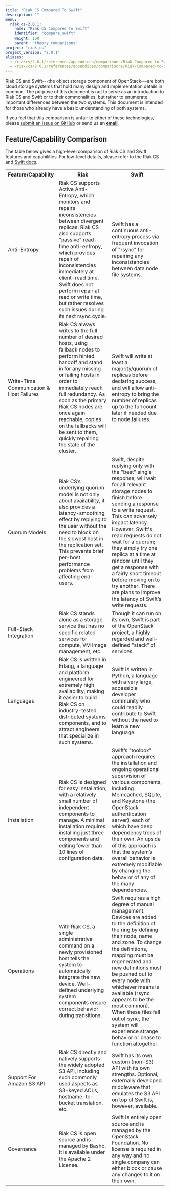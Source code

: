 ```yaml
---
title: "Riak CS Compared To Swift"
description: ""
menu:
  riak_cs-2.0.1:
    name: "Riak CS Compared To Swift"
    identifier: "compare_swift"
    weight: 100
    parent: "theory_comparisons"
project: "riak_cs"
project_version: "2.0.1"
aliases:
  - /riakcs/2.0.1/references/appendices/comparisons/Riak-Compared-to-Swift/
  - /riak/cs/2.0.1/references/appendices/comparisons/Riak-Compared-to-Swift/
---
```


Riak CS and Swift---the object storage component of OpenStack---are both cloud storage systems that hold many design and implementation details in common. The purpose of this document is not to serve as an introduction to Riak CS and Swift or to their commonalities, but rather to enumerate important differences between the two systems. This document is intended for those who already have a basic understanding of both systems.

If you feel that this comparison is unfair to either of these technologies, please [submit an issue on GitHub](https://github.com/basho/basho_docs/issues/new) or send us an **[email]({{<docscontactusemail>}})**.

## Feature/Capability Comparison

The table below gives a high-level comparison of Riak CS and Swift features and capabilities.  For low-level details, please refer to the Riak CS and [Swift docs](http://docs.openstack.org/developer/swift/).

<table>
    <tr>
        <th WIDTH="15%">Feature/Capability</th>
        <th WIDTH="42%">Riak</th>
        <th WIDTH="43%">Swift</th>
    </tr>
    <tr>
        <td>Anti-Entropy</td>
        <td>Riak CS supports Active Anti-Entropy, which monitors and repairs inconsistencies between divergent replicas. Riak CS also supports "passive" read-time anti-entropy, which provides repair of inconsistencies immediately at client-read time. Swift does not perform repair at read or write time, but rather resolves such issues during its next rsync cycle.</td>
        <td>Swift has a continuous anti-entropy process via frequent invocation of "rsync" for repairing any inconsistencies between data node file systems.</td>
    </tr>
    <tr>
        <td>Write-Time Communication &amp; Host Failures</td>
        <td>Riak CS always writes to the full number of desired hosts, using fallback nodes to perform hinted handoff and stand in for any missing or failing hosts in order to immediately reach full redundancy. As soon as the primary Riak CS nodes are once again reachable, copies on the fallbacks will be sent to them, quickly repairing the state of the cluster.</td>
        <td>Swift will write at least a majority/quorum of replicas before declaring success, and will allow anti-entropy to bring the number of replicas up to the full count later if needed due to node failures.</td>
    </tr>
    <tr>
        <td>Quorum Models</td>
        <td>Riak CS’s underlying quorum model is not only about availability, it also provides a latency-smoothing effect by replying to the user without the need to block on the slowest host in the replication set. This prevents brief per-host performance problems from affecting end-users.</td>
        <td>Swift, despite replying only with the "best" single response, will wait for all relevant storage nodes to finish before sending a response to a write request. This can adversely impact latency. However, Swift's read requests do not wait for a quorum; they simply try one replica at a time at random until they get a response with a fairly short timeout before moving on to try another. There are plans to improve the latency of Swift’s write requests.</td>
    </tr>
    <tr>
        <td>Full-Stack Integration</td>
        <td>Riak CS stands alone as a storage service that has no specific related services for compute, VM image management, etc.</td>
        <td>Though it can run on its own, Swift is part of the OpenStack project, a highly regarded and well-defined "stack" of services.</td>
    </tr>
  <tr>
        <td>Languages</td>
        <td>Riak CS is written in Erlang, a language and platform engineered for extremely high availability, making it easier to build Riak CS on industry-tested distributed systems components, and to attract engineers that specialize in such systems.</td>
    <td>Swift is written in Python, a language with a very large, accessible developer community who could readily contribute to Swift without the need to learn a new language.</td>
    </tr>
  </tr>
      <td>Installation</td>
      <td>Riak CS is designed for easy installation, with a relatively small number of independent components to manage. A minimal installation requires installing just three components and editing fewer than 10 lines of configuration data.</td>
        <td>Swift’s "toolbox" approach requires the installation and ongoing operational supervision of various components, including Memcached, SQLite, and Keystone (the OpenStack authentication server), each of which have deep dependency trees of their own. An upside of this approach is that the system’s overall behavior is extremely modifiable by changing the behavior of any of the many dependencies.</td>
  </tr>
    <tr>
        <td>Operations</td>
        <td>With Riak CS, a single administrative command on a newly provisioned host tells the system to automatically integrate the new device. Well-defined underlying system components ensure correct behavior during transitions.</td>
        <td>Swift requires a high degree of manual management. Devices are added to the definition of the ring by defining their node, name and zone. To change the definitions, mapping must be regenerated and new definitions must be pushed out to every node with whichever means is available (rsync appears to be the most common). When these files fall out of sync, the system will experience strange behavior or cease to function altogether.</td>
    </tr>
    <tr>
        <td>Support For Amazon S3 API</td>
        <td>Riak CS directly and natively supports the widely adopted S3 API, including such commonly used aspects as S3-keyed ACLs, hostname-to-bucket translation, etc.</td>
        <td>Swift has its own custom (non-S3) API with its own strengths. Optional, externally developed middleware that emulates the S3 API on top of Swift is, however, available.</td>
    </tr>
    <tr>
        <td>Governance</td>
    <td>Riak CS is open source and is managed by Basho. It is available under the Apache 2 License.</td>
        <td>Swift is entirely open source and is managed by the OpenStack Foundation. No license is required in any way and no single company can either block or cause any changes to it on their own.</td>
    </tr>

</table>
